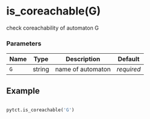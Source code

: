 # is_coreachable(G)

check coreachability of automaton G

### Parameters
| Name       | Type    | Description             |  Default   |
|------------|---------|-------------------------|------------|
| `G`        | string  | name of automaton       | *required* |


## Example

```python title="sample 1"

pytct.is_coreachable('G')

```
